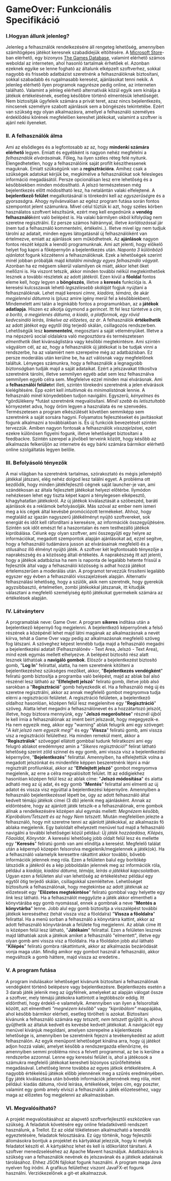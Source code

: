 # GameOver: Funkcionális Specifikáció

### I.Hogyan állunk jelenleg?

Jelenleg a felhasználók rendelkezésére áll rengeteg lehetőség, amennyiben
számítógépes játékot keresnek szabadidejük eltöltésére. A [Microsoft Store](https://www.microsoft.com/en-us/store/b/home)-ban
elérhető, egy bizonyos [The Games Database](https://www.microsoft.com/en-us/p/the-games-database/9nblggh6jhl9?activetab=pivot:overviewtab),   valamint elérhető számos weboldal az interneten, ahol hasonló tartalmak
érhetőek el. Azonban ezeknek egyike se lenne fogható az általunk elképzelt
szoftverhez, sokkal nagyobb és frissebb adatbázist szeretnénk a felhasználóknak
biztosítani, sokkal szabadabb és rugalmasabb keresést, ajánlásokat tenni nekik.
A jelenleg elérhető ilyen programok nagyrésze pedig online, az interneten
található. Valamint a jelnleg elérhető alternatívák közül egyik sem kínálja
a játékok értékelésének, esetleg későbbre történő elmentésük lehetőségét.
Nem biztosítják ügyfeleik számára a privát teret, azaz nincs bejelentkezés,
nincsenek személyre szabott ajánlások sem a böngészés tekintetébe. Ezért
van szükség egy olyan alkalmazásra, amellyel a felhasználó személyes
érdeklődési körének megfelelően kereshet játékokat, valamint a szoftver is
ajánl neki ilyeneket.

### II. A felhasználók álma

Ami az elsődleges és a legfontosabb az az, hogy **mindenki számára elérhető** legyen. Emiatt és egyébként is nagyon nehéz megfelelni a *felhasználók elvárásai*nak. Főleg, ha ilyen széles réteg felé nyitunk. Elengedhetetlen, hogy a felhasználóink saját profilt készíthessenek maguknak. Emiatt szükségünk van a **regisztrációra**. Amihez csak a szükségek adatokat kérjük be, megkímélve a felhasználókat sok felesleges információ megadásától. Persze opcionálisan lesz erre lehetőség és a későbbiekben minden módosítható. A jelszó természetesen még bejelentkezés előtt módosítható lesz, ha netalántán valaki elfelejtené. A **bejelentkező felület** megalkotásánál is törekedni kell az *egyszerűség*re és a *gyorsaság*ra. Ahogy nyilvánvalóan az egész program futása során fontos szempontot jelent számunkra. Mivel célul tűztük ki azt, hogy széles körben használatos szoftvert készítsünk, ezért meg kell engednünk a **vendég felhasználó**ként való belépést is. Ha valaki bármilyen okból kifolyólag nem szeretne regisztrálni. Ez persze számos hátránnyal, illetve *korlátozás*sal jár (nem tud a felhasználó kommentelni, értékelni..). Illetve mivel így nem tudjuk tárolni az adatait, minden egyes látogatásnál új felhasználóként van értelmezve, emiatt az ajánlások sem működhetnek. Az **ajánlások** nagyon fontos részét képzik a leendő programunknak. Ami azt jelenti, hogy előkelő helyet fog kapni a főképernyőn a bejelentkezés után. *Naponta 3 különböző ajánlat*ot fogunk közzétenni a felhasználóknak. Ezek a lehetőségek szerint minél jobban próbálják majd *kitalálni mindegy egyes felhasználó vágyait*. Azonban ha ez mégsem sikerül valamilyen ok miatt, akkor lehet őket mellőzni is. Ha viszont tetszik, akkor minden további nélkül megtekinthetőek lesznek a további részletek az adott játékról. Ezen kívül a **főoldal** fontos eleme kell, hogy legyen a **böngészés**, illetve a **keresés** funkciója is. A keresési kulcsszavak lehető *legszélesebb skáláját* fogjuk nyújtani a felhasználóknak. Lehet majd keresni *címre, kiadóra, témára*, de akár *megjelenési dátumra* is (plusz amire igény merül fel a későbbiekben). Mindemelett ami talán a leginkább fontos a programunkban, az a **játékok adatlapja**. Hiszen ez alkotja úgymond a *gerincet*. Itt fel lesz tüntetve a *cím, a borító, a megjelenés dátuma, a kiadó, a platformok, egy rövid kedvcsináló leírás, linkelve az előzetes, az ár*. A felhasználók **értékelhetik** az adott játékot egy egytől ötig terjedő skálán, csillagozós rendszerben. Lehetőségük lesz **kommentelni**, megosztani a saját véleményüket. Illetve a ma népszerű social oldalakra való *megosztás*ra és természetesen *elmenthetik* őket kivánságlistára vagy későbbi megtekintésre. Ami szintén vágyálom cél, az az, hogy a felhasználók új játékokat is be tudjak vinni a rendszerbe, ha az valamiért nem szerepelne még az adatbázisban. Ez persze moderálás után kerülne be, ha azt válósnak vagy megfelelőnek találtuk. Lényeges számunkra, hogy a felhasználók a legnagyobb *biztonság*ban tudják majd a saját adataikat. Ezért a jelszavakat titkosítva szeretnénk tárolni, illetve semmilyen egyéb adat sem lesz felhasználva semmilyen egyéb célra sem. Megfelelve ezzel minden mai elvárásnak. Ami a **felhasználói felület**et illeti, szintén törekedni szeretnénk a jelen elvárások kielégítésére. Épp ezért kell *intuitívnak* és *minimalistának* lennie. A felhasználó minél könyedebben tudjon navigálni. Egyszerű, *kényelmes* és *gördülékeny *futást szeretnénk megvalósítani. *Minél szebb* és *letisztultabb* környezetet adva, hogy öröm legyen a használata és ne szenvedés. Természetesen a program elkészülését követően semmiképp sem szeretnénk a saját sorsára hagyni. Folyamatos fejlesztéseket és javításokat fogunk alkalmazni a továbbiakban is. És új funkciók bevezetését szintén tervezzük. Amiben nagyon fontosak a felhasználók *visszajelzés*ei, ezért ezekre különösen figyelni fogunk, illetve lehetőséget biztosítani a feedbackre. Szintén szerepel a jövőbeli terveink között, hogy később az alkalmazás felkerüljön az internetre és egy bárki számára bármikor elérhető online szolgáltatás legyen belőle.

### III. Befolyásoló tényezők

A mai világban ha szeretnénk tartalmas, szórakoztató és mégis jellemépítő játékkal játszani,
elég nehéz dolgod lesz találni egyet. A probléma ott kezdődik, hogy minden játékfejlesztő cégnek
saját launcher-je van, ami szándékosan az általa fejlesztett játékokat helyezi előtérbe.
Ilymódon nehézkesen lehet egy tiszta képet kapni a ténylegesen elképesztő, kihagyhatatlan
játékokról. Az új játékok kiválasztását a szóbeszéd, baráti ajánlások és a reklámok
befolyásolják. Más szóval az ember nem ismeri meg a kis cégek által kevésbé promóciózott
termékeket. Ahhoz, hogy megtaláld az igazán nagyszerű játékélményt nyújtó szoftvereket, sok
energiát és időt kell ráfordítani a keresésre, az információk összegyűjtésére. Szintén sok
időt emészt fel a haszontalan és nem testhezálló játékok kipróbálása. Célunk egy olyan szoftver, ami összegyűjti egy helyre az információkat, megadott szempontok alapján ajánlásokat
ad, ezzel segítve, hogy a felhasználó tudámásra jusson az elvárásainak megfelelő és a stílusához
illő élményt nyújtó játék. A szoftver két legfontosabb tényezője a naprakészség és a
közösség általi értékelés. A naprakészség itt azt jelenti, hogy a játékok adatbázisa ha nem
is naponta de legalább hetente frissül a fejlesztők által vagy a felhasználói közösség is
adhat hozzá játékot értelemszerűen a moderálás után. A programot tervezzük firssíteni
legalább egyszer egy évben a felhasználói visszajelzések alapján. Alternatív felhasználási lehetőség,
hogy a szülők, akik nem szeretnék, hogy gyerekük agyzsibbasztó, értelmetlen, zombi játékokkal
játszanak, itt kitudják választani a megfelelő személyiség építő játékokat gyermekeik számára
az értékelések alapján.

### IV. Látványterv

A programablak neve: Game Over. A program **sikeres** indítása után a bejelentkező 
képernyő fog megjelenni. A bejelentkező képernyőnek a felső részének a középénél
lehet majd látni magának az alkalmazásnak a nevét kiírva, tehát a Game Over vagy
pedig az alkalmazásnak megfelelő szöveg fog látszani. A szöveghez képest lennébb 
tudja majd a felhasználó megadni a bejelentkezési adatait (Felhasználónév - Text Area,
Jelszó - Text Area), mind ezek egymás mellett elhelyezve. A belépést biztosító rész alatt
lesznek láthatóak a **navigáló gombok**. Elöszőr a bejelentkezést biztosító gomb, "**Log In**"
felirattal, alatta, ha nem szeretnénk kitölteni a bejelentkezéshez szükséges mezőket,
akkor, "**Bejelentkezés vendégként**" feliratú gomb biztosítja a programba való belépést, majd
az ablak bal alsó részénél lesz látható az "**Elfelejtett jelszó**" feliratú gomb, illetve
jobb alsó sarokban a "**Regisztráció**" gomb helyezkedik el. Ha a felhasználó még új és szeretne
regisztrálni, akkor az annak megfelelő gombot megnyomva tudja elérni a regisztrációi felületet.
A regisztráció felületen, a bejelentkező oldalhoz hasonlóan, középen felül lesz megjelenítve
egy "**Regisztráció**" szöveg. Alatta lehet megadni a felhasználónevet és a hozzátartozó jelszót,
illetve, hogy biztosra mennyünk, egy "**Jelszó megerősítése**" résznél újból le kell írnia a
felhasználónak az imént beírt jelszavát, hogy megegyezik-e. Ha nem egyezik meg, akkor egy "warning"
ablak felugrik ami egy szöveget: "_A két jelszó nem egyezik meg!_" és egy "**Vissza**" feliratú gomb,
ami vissza visz a regisztrációi felülethez. Ha minden remekül ment, akkor a "**Regisztrálok**" 
szöveggel ellátott gombbal tudunk feliratkozni ami egy felugró ablakot eredémnyez amin
a "_Sikeres regisztráció!_" felirat látható lehetőség szerint zöld színnel és egy gomb, ami
vissza visz a bejelentkezési képernyőre, "**Bejelentkezés**" felirattal. Amennyiben, ha
elfelejtettük volna a megadott jelszónkat és mindenféle képpen beszeretnénk lépni a már
regisztrált profilunkkal, akkor az "**Elfelejtett jelszó**" gombot megnyomva megjelenik, az
erre a célra megvalósított felület. Itt az eddigiekhez hasonlóan középen felül lesz az ablak
címe: "**Jelszó módosítása**" és alatta adható meg az új adat, és egy gomb "**Mentés**" felirattal
ami elmenti az új adatot és vissza visz egyúttal a bejelentkezési képernyőre. Amennyiben a felhasználó
bejelentkezéssel lépett be, úgy az adott felhasználó által kedvelt témájú játékok címei (3 db)
jelenik meg ajánlásként. Annak az eldöntésére, hogy az ajánlott játék tetszik-e a felhasználónak, erre gombok állnak a rendelkezésére
középen alul egymás mellett: _Megnézem később, Kipróbálom/Tetszett és az hogy Nem tetszett_. Miután 
megfelelően jelezte a felhasználó, hogy mit szeretne tenni az ajánlott játékokkal, 
az alkalmazás fő ablaka megjelenik. Egy baloldalt elhelyezett menüvel tud majd a felhasználó
navigálni a további lehetőségei közül például: _Új játék hozzáadása, Kilépés, Főaoldal, Könyvtár_. A keresési
lehetőség jobb oldalt felül lesz és mellette egy "**Keresés**" feliratú gomb van ami elindítja
a keresést. Megfelelő találat után a képernyő közepén felsorolva megjelenik/megjelennek a játék(ok).
Ha a felhasználó valamelyik keresettre rákattint akkor további, bővebb információk jelennek meg
róla. Ezen a felületen balul egy borítókép látszódik a játékról és a kép jobboldalán 
jelennek meg az információk róla, például a _kiadója, kiadási dátuma, témája, leírás a játékkal kapcsolatban_. 
Ugyan ezen a felületen alul van lehetőség az értékeléshez például egy egytől ötig terjedő skálán, csillagokkal
szemléltetve. Lehetőséget biztosítunk a felhasználónak, hogy megtekintse az
adott játéknak az előzetesét egy "**Előzetes megtekintése**" feliratú gombbal vagy helyette egy _link_ lesz látható.
Ha a felhasználót meggyőzte a játék akkor elmentheti a könyvtárába egy gomb nyomással, ennek a gombnak a neve "**Mentés a könyvtárba**" lenne.
Jobb alul egy gomb biztosítja a visszalépést további játékok kereséséhez (tehát vissza visz a főoldalra) 
"**Vissza a főoldalra**" felirattal. Ha a menü sorban a felhasználó a könyvtárra kattint, akkor az adott felhasználó
könyvtárának a felülete fog megjelenni. Az ablak címe itt is középen felül lesz látható, "**Játékaim**" felirattal.
Ezen a felületen lesznek majd láthatóak azok a játékok amiket a felhasználó "elmentett", illetve egy olyan gomb ami vissza visz
a főoldalra. Ha a főoldalon jobb alul látható "**Kilépés**" feliratú gombra rákattintunk, akkor az alkalmazás
bezáródását vonja maga után. Mindig amikor egy gombot használ a felhasználó, akkor megváltozik a gomb háttere, majd vissza az eredetire..



### V. A program futása

A program indulásakor lehetőséget kívánunk biztosítani a felhasználónak
vendégként történő belépésre vagy bejelentkezésre. Bejelentkezés esetén
a 3 darab játék jelenik meg az ügyfélnek, amelyeket az alapján válogat 
össze a szoftver, mely témájú játékokra kattintott a legtöbbször eddig.
Itt eldöntheti, hogy érdekli-e valamelyik. Amennyiben van ilyen a felsoroltak
között, azt elmentheti *"megnézem később"*  vagy *"kipróbálom"* mappájába,
ahol később bármikor elérheti, esetleg törölheti is azokat. Biztosítani
kívánunk a felhasználó számára egy *tetszett*, *nem tetszett* gyűjtőt is,
ahová gyűjthetik az általuk kedvelt és kevésbé kedvelt játékokat. A navigációt
egy menüvel kívánjuk megoldani, amelyen szerepelne a kijelentkezés lehetősége is,
amennyiben be szeretnénk fejezni a tevékenykedést az adott felhasználón.
Az egyik menüpont lehetőséget kínálna arra, hogy új játékot adjon hozzá
valaki, amelyet később a rendszergazda ellenőrizne, és amennyiben semmi
probléma nincs a felvett programmal, az be is kerülne a rendszerbe azzonnal.
Lenne egy keresési felület is, ahol a játékosok a számukra megfelelő játékokat
keresheti bizonyos szűrőfeltételek megadásával. Lehetőség lenne továbba
az egyes játkok értékelésére. A nagyobb értékelésű játékok előbb jelennének
meg a szűrés eredményében. Egy játék kiválasztása után bővebb információk
jelennének meg róla, mint például: kiadás dátuma, rövid leírása, értékelések,
teljes cím, egy poszter, valamint egy gomb amely elviszi a felhasználót a
játék előzeteséhez, vagy maga az előzetes fog megjelenni az alkalmazásban.

### VI. Megvalósítható?

A projekt megvalósításához az alapvető szoftverfejlesztői eszközökre van szükség. A feladatok
követésére egy online feladatkövető rendszert használunk, a Trellot. Ez az oldal tökéletesen
alkalmazható a teendők egyeztetésére, feladatok felosztására. Ez úgy történik, hogy fejlesztői
állomásokra bontjuk a projektet és kártyákkal jelezzük, hogy ki melyik feladatot készíti el.
A kártyákhoz lehet és kell is időkorlátot társítani. A szoftver menedzseléséhez az Apache
Mavent használjuk. Adatbázisokra is szükség van a felhasználók nevének és jelszavának és a
játékok adatainak tárolásához. Ehhez JSON fájlokat fogunk használni. A program maga Java
nyelven fog íródni. A grafikus felülethez viszont JavaFX-et fogunk használni. Verziókezelőnek
a git-et alkalmazzuk.